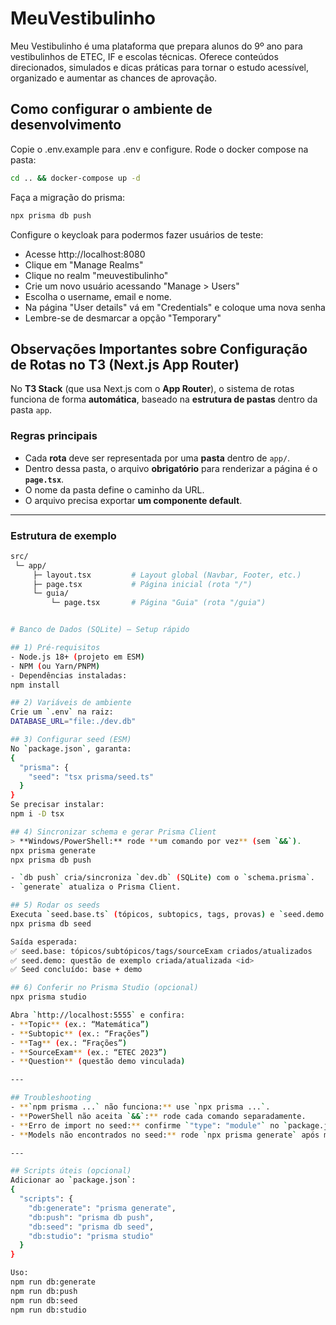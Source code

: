 # MeuVestibulinho
Meu Vestibulinho é uma plataforma que prepara alunos do 9º ano para vestibulinhos de ETEC, IF e escolas técnicas. Oferece conteúdos direcionados, simulados e dicas práticas para tornar o estudo acessível, organizado e aumentar as chances de aprovação.


## Como configurar o ambiente de desenvolvimento
Copie o .env.example para .env e configure.
Rode o docker compose na pasta:
```sh
cd .. && docker-compose up -d
```

Faça a migração do prisma:
```sh
npx prisma db push
```

Configure o keycloak para podermos fazer usuários de teste:
- Acesse http://localhost:8080
- Clique em "Manage Realms"
- Clique no realm "meuvestibulinho"
- Crie um novo usuário acessando "Manage > Users"
- Escolha o username, email e nome.
- Na página "User details" vá em "Credentials" e coloque uma nova senha
- Lembre-se de desmarcar a opção "Temporary"


## Observações Importantes sobre Configuração de Rotas no T3 (Next.js App Router)

No **T3 Stack** (que usa Next.js com o **App Router**), o sistema de rotas funciona de forma **automática**, baseado na **estrutura de pastas** dentro da pasta `app`.  

###  Regras principais
- Cada **rota** deve ser representada por uma **pasta** dentro de `app/`.  
- Dentro dessa pasta, o arquivo **obrigatório** para renderizar a página é o **`page.tsx`**.  
- O nome da pasta define o caminho da URL.  
- O arquivo precisa exportar **um componente default**.

---

### Estrutura de exemplo

```bash
src/
 └─ app/
     ├─ layout.tsx         # Layout global (Navbar, Footer, etc.)
     ├─ page.tsx           # Página inicial (rota "/")
     └─ guia/
         └─ page.tsx       # Página "Guia" (rota "/guia")


# Banco de Dados (SQLite) — Setup rápido

## 1) Pré-requisitos
- Node.js 18+ (projeto em ESM)
- NPM (ou Yarn/PNPM)
- Dependências instaladas:
npm install

## 2) Variáveis de ambiente
Crie um `.env` na raiz:
DATABASE_URL="file:./dev.db"

## 3) Configurar seed (ESM)
No `package.json`, garanta:
{
  "prisma": {
    "seed": "tsx prisma/seed.ts"
  }
}
Se precisar instalar:
npm i -D tsx

## 4) Sincronizar schema e gerar Prisma Client
> **Windows/PowerShell:** rode **um comando por vez** (sem `&&`).
npx prisma generate
npx prisma db push

- `db push` cria/sincroniza `dev.db` (SQLite) com o `schema.prisma`.
- `generate` atualiza o Prisma Client.

## 5) Rodar os seeds
Executa `seed.base.ts` (tópicos, subtopics, tags, provas) e `seed.demo.ts` (uma questão demo):
npx prisma db seed

Saída esperada:
✅ seed.base: tópicos/subtópicos/tags/sourceExam criados/atualizados  
✅ seed.demo: questão de exemplo criada/atualizada <id>  
✅ Seed concluído: base + demo

## 6) Conferir no Prisma Studio (opcional)
npx prisma studio

Abra `http://localhost:5555` e confira:
- **Topic** (ex.: “Matemática”)
- **Subtopic** (ex.: “Frações”)
- **Tag** (ex.: “Frações”)
- **SourceExam** (ex.: “ETEC 2023”)
- **Question** (questão demo vinculada)

---

## Troubleshooting
- **`npm prisma ...` não funciona:** use `npx prisma ...`.
- **PowerShell não aceita `&&`:** rode cada comando separadamente.
- **Erro de import no seed:** confirme `"type": "module"` no `package.json` e a chave `"prisma": { "seed": "tsx prisma/seed.ts" }`.
- **Models não encontrados no seed:** rode `npx prisma generate` após mudanças no `schema.prisma`.

---

## Scripts úteis (opcional)
Adicionar ao `package.json`:
{
  "scripts": {
    "db:generate": "prisma generate",
    "db:push": "prisma db push",
    "db:seed": "prisma db seed",
    "db:studio": "prisma studio"
  }
}

Uso:
npm run db:generate  
npm run db:push  
npm run db:seed  
npm run db:studio
